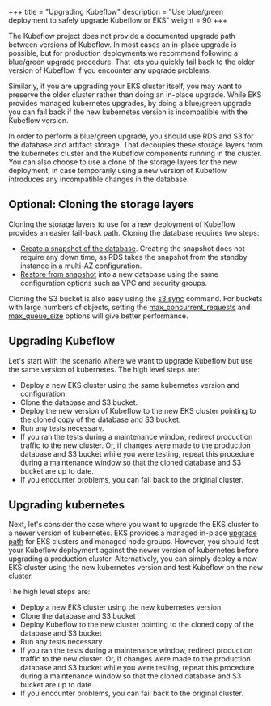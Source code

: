 +++
title = "Upgrading Kubeflow"
description = "Use blue/green deployment to safely upgrade Kubeflow or EKS"
weight = 90
+++

The Kubeflow project does not provide a documented upgrade path between versions of Kubeflow. In most cases an in-place upgrade is possible, but for production deployments we recommend following a blue/green upgrade procedure. That lets you quickly fail back to the older version of Kubeflow if you encounter any upgrade problems.

Similarly, if you are upgrading your EKS cluster itself, you may want to preserve the older cluster rather than doing an in-place upgrade. While EKS provides managed kubernetes upgrades, by doing a blue/green upgrade you can fail back if the new kubernetes version is incompatible with the Kubeflow version.

In order to perform a blue/green upgrade, you should use RDS and S3 for the database and artifact storage. That decouples these storage layers from the kubernetes cluster and the Kubeflow components running in the cluster. You can also choose to use a clone of the storage layers for the new deployment, in case temporarily using a new version of Kubeflow introduces any incompatible changes in the database.

## Optional: Cloning the storage layers

Cloning the storage layers to use for a new deployment of Kubeflow provides an easier fail-back path. Cloning the database requires two steps:

* [Create a snapshot of the database](https://docs.aws.amazon.com/AmazonRDS/latest/UserGuide/USER_CreateSnapshot.html). Creating the snapshot does not require any down time, as RDS takes the snapshot from the standby instance in a multi-AZ configuration.
* [Restore from snapshot](https://docs.aws.amazon.com/AmazonRDS/latest/UserGuide/USER_RestoreFromSnapshot.html) into a new database using the same configuration options such as VPC and security groups.

Cloning the S3 bucket is also easy using the [s3 sync](https://docs.aws.amazon.com/cli/latest/reference/s3/sync.html) command. For buckets with large numbers of objects, setting the [max_concurrent_requests](https://docs.aws.amazon.com/cli/latest/topic/s3-config.html#max-concurrent-requests) and [max_queue_size](https://docs.aws.amazon.com/cli/latest/topic/s3-config.html#max-queue-size) options will give better performance.

## Upgrading Kubeflow

Let's start with the scenario where we want to upgrade Kubeflow but use the same version of kubernetes. The high level steps are:

* Deploy a new EKS cluster using the same kubernetes version and configuration.
* Clone the database and S3 bucket.
* Deploy the new version of Kubeflow to the new EKS cluster pointing to the cloned copy of the database and S3 bucket.
* Run any tests necessary.
* If you ran the tests during a maintenance window, redirect production traffic to the new cluster. Or, if changes were made to the production database and S3 bucket while you were testing, repeat this procedure during a maintenance window so that the cloned database and S3 bucket are up to date.
* If you encounter problems, you can fail back to the original cluster.

## Upgrading kubernetes

Next, let's consider the case where you want to upgrade the EKS cluster to a newer version of kubernetes. EKS provides a managed in-place [upgrade path](https://docs.aws.amazon.com/eks/latest/userguide/update-cluster.html) for EKS clusters and managed node groups. However, you should test your Kubeflow deployment against the newer version of kubernetes before upgrading a production cluster. Alternatively, you can simply deploy a new EKS cluster using the new kubernetes version and test Kubeflow on the new cluster. 

The high level steps are:

* Deploy a new EKS cluster using the new kubernetes version
* Clone the database and S3 bucket
* Deploy Kubeflow to the new cluster pointing to the cloned copy of the database and S3 bucket
* Run any tests necessary.
* If you ran the tests during a maintenance window, redirect production traffic to the new cluster. Or, if changes were made to the production database and S3 bucket while you were testing, repeat this procedure during a maintenance window so that the cloned database and S3 bucket are up to date.
* If you encounter problems, you can fail back to the original cluster.
